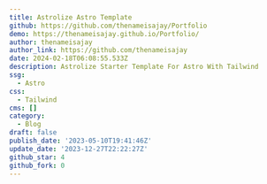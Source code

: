 ```yaml
---
title: Astrolize Astro Template
github: https://github.com/thenameisajay/Portfolio
demo: https://thenameisajay.github.io/Portfolio/
author: thenameisajay
author_link: https://github.com/thenameisajay
date: 2024-02-18T06:08:55.533Z
description: Astrolize Starter Template For Astro With Tailwind
ssg:
  - Astro
css:
  - Tailwind
cms: []
category:
  - Blog
draft: false
publish_date: '2023-05-10T19:41:46Z'
update_date: '2023-12-27T22:22:27Z'
github_star: 4
github_fork: 0
---
```

